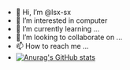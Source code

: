 - 👋 Hi, I’m @lsx-sx
- 👀 I’m interested in computer
- 🌱 I’m currently learning ...
- 💞️ I’m looking to collaborate on ...
- 📫 How to reach me ...
- [![Anurag's GitHub stats](https://github-readme-stats.vercel.app/api?username=lsx-sx)](https://github.com/anuraghazra/github-readme-stats)

<!---
lsx-sx/lsx-sx is a ✨ special ✨ repository because its `README.md` (this file) appears on your GitHub profile.
You can click the Preview link to take a look at your changes.
--->
